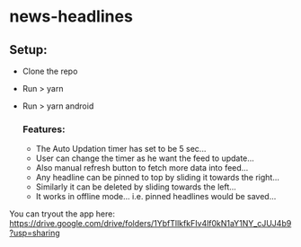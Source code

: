 # news-headlines

## Setup:

- Clone the repo
- Run > yarn
- Run > yarn android

  ### Features:

  - The Auto Updation timer has set to be 5 sec...
  - User can change the timer as he want the feed to update...
  - Also manual refresh button to fetch more data into feed...
  - Any headline can be pinned to top by sliding it towards the right...
  - Similarly it can be deleted by sliding towards the left...
  - It works in offline mode... i.e. pinned headlines would be saved...

You can tryout the app here: https://drive.google.com/drive/folders/1YbfTllkfkFIv4lf0kN1aY1NY_cJUJ4b9?usp=sharing
